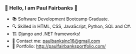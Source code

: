 ### 👋  Hello, I am Paul Fairbanks 👋

- 📚  Software Development Bootcamp Graduate.
- 🔍  Skilled in HTML, CSS, JavaScript, Python, SQL and C#.
- 🏗  Django and .NET frameworks!
- 📧  Contact me: paulbanksinc16@gmail.com
- 📍  Portfolio: http://paulfairbanksportfolio.com/

